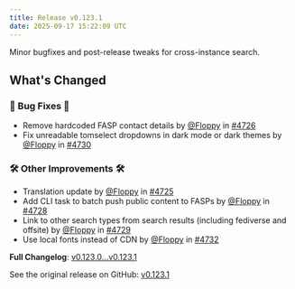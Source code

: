 ```yaml
---
title: Release v0.123.1
date: 2025-09-17 15:22:09 UTC
---
```

Minor bugfixes and post-release tweaks for cross-instance search.

## What's Changed
### 🐛 Bug Fixes 🐛
* Remove hardcoded FASP contact details by [@Floppy](https://github.com/Floppy) in [#4726](https://github.com/manyfold3d/manyfold/pull/4726)
* Fix unreadable tomselect dropdowns in dark mode or dark themes by [@Floppy](https://github.com/Floppy) in [#4730](https://github.com/manyfold3d/manyfold/pull/4730)
### 🛠️ Other Improvements 🛠️
* Translation update by [@Floppy](https://github.com/Floppy) in [#4725](https://github.com/manyfold3d/manyfold/pull/4725)
* Add CLI task to batch push public content to FASPs by [@Floppy](https://github.com/Floppy) in [#4728](https://github.com/manyfold3d/manyfold/pull/4728)
* Link to other search types from search results (including fediverse and offsite) by [@Floppy](https://github.com/Floppy) in [#4729](https://github.com/manyfold3d/manyfold/pull/4729)
* Use local fonts instead of CDN by [@Floppy](https://github.com/Floppy) in [#4732](https://github.com/manyfold3d/manyfold/pull/4732)


**Full Changelog**: [v0.123.0...v0.123.1](https://github.com/manyfold3d/manyfold/compare/v0.123.0...v0.123.1)

See the original release on GitHub: [v0.123.1](https://github.com/manyfold3d/manyfold/releases/tag/v0.123.1)
